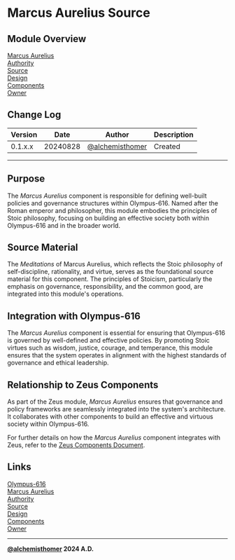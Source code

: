 # Marcus Aurelius Source

## Module Overview
[Marcus Aurelius](README.md)  
[Authority](../zeus/zeus.components.md)  
[Source](marcus_aurelius.source.md)  
[Design](marcus_aurelius.design.md)  
[Components](marcus_aurelius.components.md)  
[Owner](https://github.com/alchemisthomer)  

## Change Log

| Version   | Date       | Author                                                   | Description   |
|-----------|------------|----------------------------------------------------------|---------------|
| 0.1.x.x   | 20240828   | [@alchemisthomer](https://github.com/alchemisthomer)     | Created       

---

## Purpose

The *Marcus Aurelius* component is responsible for defining well-built policies and governance structures within Olympus-616. Named after the Roman emperor and philosopher, this module embodies the principles of Stoic philosophy, focusing on building an effective society both within Olympus-616 and in the broader world.

## Source Material

The *Meditations* of Marcus Aurelius, which reflects the Stoic philosophy of self-discipline, rationality, and virtue, serves as the foundational source material for this component. The principles of Stoicism, particularly the emphasis on governance, responsibility, and the common good, are integrated into this module's operations.

## Integration with Olympus-616

The *Marcus Aurelius* component is essential for ensuring that Olympus-616 is governed by well-defined and effective policies. By promoting Stoic virtues such as wisdom, justice, courage, and temperance, this module ensures that the system operates in alignment with the highest standards of governance and ethical leadership.

## Relationship to Zeus Components

As part of the Zeus module, *Marcus Aurelius* ensures that governance and policy frameworks are seamlessly integrated into the system's architecture. It collaborates with other components to build an effective and virtuous society within Olympus-616.

For further details on how the *Marcus Aurelius* component integrates with Zeus, refer to the [Zeus Components Document](../zeus/zeus.components.md).

## Links
[Olympus-616](../../README.md)  
[Marcus Aurelius](README.md)  
[Authority](https://github.com/alchemisthomer)  
[Source](marcus_aurelius.source.md)  
[Design](marcus_aurelius.design.md)  
[Components](marcus_aurelius.components.md)  
[Owner](https://github.com/alchemisthomer)
***
**[@alchemisthomer](https://github.com/alchemisthomer)
2024 A.D.**
